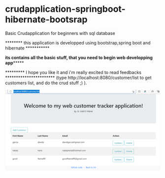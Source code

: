 # crudapplication-springboot-hibernate-bootsrap
 Basic Crudapplication for beginners with sql database

******** this application is developped using bootstrap,spring boot and hibernate ***********



******its contains all the basic stuff, that you need to begin web developping app***********



********* I hope you like it and i'm really excited to read feedbacks ***********************
(type http://localhost:8080/customer/list to get customers list, and do the crud stuff ;) ).

<img src="Capture.PNG">
